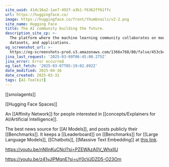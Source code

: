 ```yaml
---
site_uuid: 41dc16a2-1ae7-492f-a3b1-f6362ff61ffc
url: https://huggingface.co/
image: https://huggingface.co/front/thumbnails/v2-2.png
site_name: Hugging Face
title: The AI community building the future.
description_site_cp: >-
  The platform where the machine learning community collaborates on models,
  datasets, and applications.
og_screenshot_url: >-
  https://og-screenshots-prod.s3.amazonaws.com/1366x768/80/false/453cb49f45b2d3e3003607d9987cfb5ca578753f989a8319ebc27ad4ecfad156.jpeg
jina_last_request: '2025-03-09T06:45:00.275Z'
jina_error: Error occurred
og_last_fetch: '2025-03-07T05:19:02.892Z'
date_modified: 2025-04-16
date_created: 2025-03-31
tags: [AI-Toolkit]
---
```





















[[smolagents]]

[[Hugging Face Spaces]]

An [[Affinity Network]] for people interested in [[concepts/Explainers for AI/Artificial Intelligence]].

The best news source for [[AI Models]], and posts publicly their [[Benchmarks]].  It keeps a [[Leaderboard]] on [[Benchmarks]] for [[Large Language Models]], [[Chatbots]], [[Massive Text Embedding]] at [this link](https://huggingface.co/collections/open-llm-leaderboard/the-big-benchmarks-collection-64faca6335a7fc7d4ffe974a).

https://youtu.be/nNIlnKuCNcI?si=PZEWAzA0V_WhxIlU


https://youtu.be/z41vJlPMqnE?si=uY0cVJDZD5-O23Om
